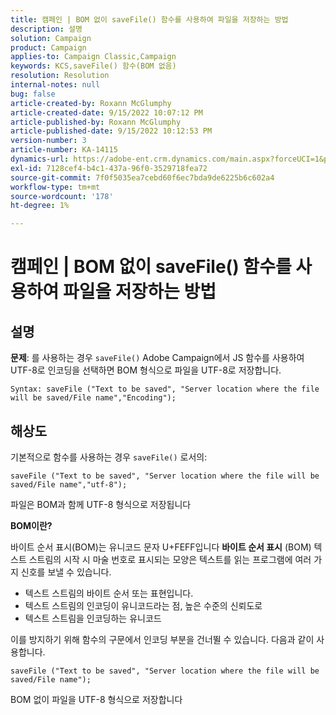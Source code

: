 ```yaml
---
title: 캠페인 | BOM 없이 saveFile() 함수를 사용하여 파일을 저장하는 방법
description: 설명
solution: Campaign
product: Campaign
applies-to: Campaign Classic,Campaign
keywords: KCS,saveFile() 함수(BOM 없음)
resolution: Resolution
internal-notes: null
bug: false
article-created-by: Roxann McGlumphy
article-created-date: 9/15/2022 10:07:12 PM
article-published-by: Roxann McGlumphy
article-published-date: 9/15/2022 10:12:53 PM
version-number: 3
article-number: KA-14115
dynamics-url: https://adobe-ent.crm.dynamics.com/main.aspx?forceUCI=1&pagetype=entityrecord&etn=knowledgearticle&id=5605e9bc-4235-ed11-9db1-00224808679b
exl-id: 7128cef4-b4c1-437a-96f0-3529718fea72
source-git-commit: 7f0f5035ea7cebd60f6ec7bda9de6225b6c602a4
workflow-type: tm+mt
source-wordcount: '178'
ht-degree: 1%

---
```


# 캠페인 | BOM 없이 saveFile() 함수를 사용하여 파일을 저장하는 방법

## 설명


<b>문제</b>: 를 사용하는 경우 `saveFile()` Adobe Campaign에서 JS 함수를 사용하여 UTF-8로 인코딩을 선택하면 BOM 형식으로 파일을 UTF-8로 저장합니다.


```
Syntax: saveFile ("Text to be saved", "Server location where the file will be saved/File name","Encoding");
```



## 해상도


기본적으로 함수를 사용하는 경우 `saveFile()` 로서의:


```
saveFile ("Text to be saved", "Server location where the file will be saved/File name","utf-8");
```


파일은 BOM과 함께 UTF-8 형식으로 저장됩니다

<b>BOM이란? </b>

바이트 순서 표시(BOM)는 유니코드 문자 U+FEFF입니다 <b>바이트 순서 표시</b> (BOM) 텍스트 스트림의 시작 시 마술 번호로 표시되는 모양은 텍스트를 읽는 프로그램에 여러 가지 신호를 보낼 수 있습니다.

- 텍스트 스트림의 바이트 순서 또는 표현입니다.
- 텍스트 스트림의 인코딩이 유니코드라는 점, 높은 수준의 신뢰도로
- 텍스트 스트림을 인코딩하는 유니코드


이를 방지하기 위해 함수의 구문에서 인코딩 부분을 건너뛸 수 있습니다. 다음과 같이 사용합니다.


```
saveFile ("Text to be saved", "Server location where the file will be saved/File name");
```


BOM 없이 파일을 UTF-8 형식으로 저장합니다
